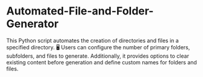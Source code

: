 # Automated-File-and-Folder-Generator
This Python script automates the creation of directories and files in a specified directory. 🖥️ Users can configure the number of primary folders, subfolders, and files to generate. Additionally, it provides options to clear existing content before generation and define custom names for folders and files.
